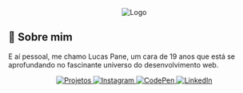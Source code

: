 <p align="center"><img src="https://i.imgur.com/zDNSjO8.jpeg" alt="Logo"></p>


## 🚀 Sobre mim
E aí pessoal, me chamo Lucas Pane, um cara de 19 anos que está se aprofundando no fascinante universo do desenvolvimento web.

<p align="center">
  <a href="https://eupane.github.io">
    <img src="https://img.shields.io/badge/Projetos-090909?style=flat&logo=github&logoColor=white" alt="Projetos">
  </a>
  <a href="https://instagram.com/eupane09">
    <img src="https://img.shields.io/badge/Instagram-090909?style=flat&logo=instagram&logoColor=white" alt="Instagram">
  </a>
  <a href="https://codepen.com/eupane">
    <img src="https://img.shields.io/badge/CodePen-090909?style=flat&logo=codepen&logoColor=white" alt="CodePen">
  </a>
  <a href="https://www.linkedin.com/in/eupane/">
    <img src="https://img.shields.io/badge/LinkedIn-090909?style=flat&logo=linkedin&logoColor=white" alt="LinkedIn">
  </a>
</p>
